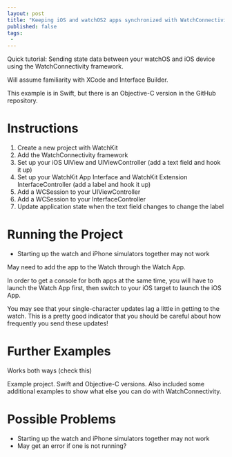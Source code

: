 ```yaml
---
layout: post
title: "Keeping iOS and watchOS2 apps synchronized with WatchConnectivity"
published: false
tags:
 -
---
```


Quick tutorial: Sending state data between your watchOS and iOS device using the WatchConnectivity framework.

Will assume familiarity with XCode and Interface Builder.

This example is in Swift, but there is an Objective-C version in the GitHub repository.

# Instructions

1. Create a new project with WatchKit
2. Add the WatchConnectivity framework
3. Set up your iOS UIView and UIViewController (add a text field and hook it up)
4. Set up your WatchKit App Interface and WatchKit Extension InterfaceController (add a label and hook it up)
5. Add a WCSession to your UIViewController
6. Add a WCSession to your InterfaceController
7. Update application state when the text field changes to change the label

# Running the Project

* Starting up the watch and iPhone simulators together may not work

May need to add the app to the Watch through the Watch App.

In order to get a console for both apps at the same time, you will have to launch the Watch App first, then switch to your iOS target to launch the iOS App.

You may see that your single-character updates lag a little in getting to the watch. This is a pretty good indicator that you should be careful about how frequently you send these updates!

# Further Examples

Works both ways (check this)

Example project. Swift and Objective-C versions. Also included some additional examples to show what else you can do with WatchConnectivity.

# Possible Problems

* Starting up the watch and iPhone simulators together may not work
* May get an error if one is not running?